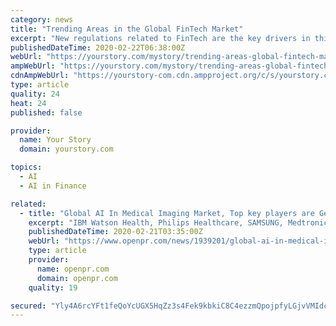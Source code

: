 ```yaml
---
category: news
title: "Trending Areas in the Global FinTech Market"
excerpt: "New regulations related to FinTech are the key drivers in this segment. Insights from the technology segment The FinTech sector involves crucial technologies such as AI (artificial intelligence), RPA (robotic process automation), identity management and biometrics, blockchain, cryptography, and cyber-security. Major growth will be seen in AI ..."
publishedDateTime: 2020-02-22T06:38:00Z
webUrl: "https://yourstory.com/mystory/trending-areas-global-fintech-market"
ampWebUrl: "https://yourstory.com/mystory/trending-areas-global-fintech-market/amp"
cdnAmpWebUrl: "https://yourstory-com.cdn.ampproject.org/c/s/yourstory.com/mystory/trending-areas-global-fintech-market/amp"
type: article
quality: 24
heat: 24
published: false

provider:
  name: Your Story
  domain: yourstory.com

topics:
  - AI
  - AI in Finance

related:
  - title: "Global AI In Medical Imaging Market, Top key players are General"
    excerpt: "IBM Watson Health, Philips Healthcare, SAMSUNG, Medtronic, EchoNous, Enlitic, Siemens Healthcare, Intel, NVIDIA, etc. The main goal for the dissemination of this information is to give a descriptive analysis of how the trends could potentially affect the upcoming future of AI In Medical Imaging market during the forecast period. This markets ..."
    publishedDateTime: 2020-02-21T03:35:00Z
    webUrl: "https://www.openpr.com/news/1939201/global-ai-in-medical-imaging-market-top-key-players-are-general"
    type: article
    provider:
      name: openpr.com
      domain: openpr.com
    quality: 19

secured: "Yly4A6rcYFt1feQoYcUGX5HqZz3s4Fek9kbkiC8C4ezzmQpojpfyLGjvVMIdclln/7RjYT6mzfAOyqtiafNDGMYsN+2xOj1Bdm6isXVB2szflfeHYdKXEOkOTjhAbXd3e2n5zjfsfW/EaatwlSkO1K/N4yRLRGkyBEWCHHMWTToOQqP4onww0Q80idObdCHJGg6vOlijGfwt+u4blu75M2G4z6pUKk8xoDNGGtZ4GEIbl3w2cJK8AHVBzbHk+fuc0o1DTgTGaEAHEZBB/m1P+yycVKkvV7JJxiWk1FWd7KNQSLdMkqdQWW7zec5g1NX6DZ54jr4UQRzlu4bUPJ3MgCovtHyOsTuH34wBm/v9+rXL822/lQ9UWKdmZQqjfh+on2oC1MtgIP1NTQDuRZvgX2fD4frXB+DRJgNa1WZwpzCVkU1TFuqU1O+VOXSPtyppWW/4cvUh+qfuSAZr+h02IIgrVNurVcjNte0N9ZzP7RY=;VWtEgexzdLwEuGfPoRyoBg=="
---
```


